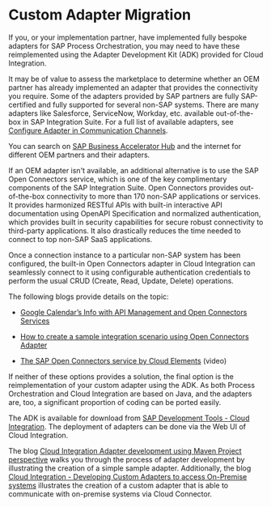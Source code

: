 <!-- loio32b979958c8e4ed79fa1061801ca1746 -->

# Custom Adapter Migration

If you, or your implementation partner, have implemented fully bespoke adapters for SAP Process Orchestration, you may need to have these reimplemented using the Adapter Development Kit \(ADK\) provided for Cloud Integration.

It may be of value to assess the marketplace to determine whether an OEM partner has already implemented an adapter that provides the connectivity you require. Some of the adapters provided by SAP partners are fully SAP-certified and fully supported for several non-SAP systems. There are many adapters like Salesforce, ServiceNow, Workday, etc. available out-of-the-box in SAP Integration Suite. For a full list of available adapters, see [Configure Adapter in Communication Channels](https://help.sap.com/viewer/368c481cd6954bdfa5d0435479fd4eaf/Cloud/en-US/1f066330e8314324bf3ebe3b6adc21b2.html).

You can search on [SAP Business Accelerator Hub](https://api.sap.com/) and the internet for different OEM partners and their adapters.

If an OEM adapter isn't available, an additional alternative is to use the SAP Open Connectors service, which is one of the key complimentary components of the SAP Integration Suite. Open Connectors provides out-of-the-box connectivity to more than 170 non-SAP applications or services. It provides harmonized RESTful APIs with built-in interactive API documentation using OpenAPI Specification and normalized authentication, which provides built in security capabilities for secure robust connectivity to third-party applications. It also drastically reduces the time needed to connect to top non-SAP SaaS applications.

Once a connection instance to a particular non-SAP system has been configured, the built-in Open Connectors adapter in Cloud Integration can seamlessly connect to it using configurable authentication credentials to perform the usual CRUD \(Create, Read, Update, Delete\) operations.

The following blogs provide details on the topic:

-   [Google Calendar’s Info with API Management and Open Connectors Services](https://blogs.sap.com/2020/02/20/google-calendars-info-with-api-management-and-open-connectors-services/)

-   [How to create a sample integration scenario using Open Connectors Adapter](https://blogs.sap.com/2019/03/13/cloud-integration-how-to-create-a-sample-integration-scenario-using-open-connectors-adapter/)

-   [The SAP Open Connectors service by Cloud Elements](https://www.youtube.com/watch?v=W0qGNqucNaw&ab_channel=SAPTechnology) \(video\)


If neither of these options provides a solution, the final option is the reimplementation of your custom adapter using the ADK. As both Process Orchestration and Cloud Integration are based on Java, and the adapters are, too, a significant proportion of coding can be ported easily.

The ADK is available for download from [SAP Development Tools - Cloud Integration](https://tools.hana.ondemand.com/#cloudintegration). The deployment of adapters can be done via the Web UI of Cloud Integration.

The blog [Cloud Integration Adapter development using Maven Project perspective](https://blogs.sap.com/2017/07/27/sap-cloud-integration-adapter-development-using-maven-project-perspective/) walks you through the process of adapter development by illustrating the creation of a simple sample adapter. Additionally, the blog [Cloud Integration - Developing Custom Adapters to access On-Premise systems](https://blogs.sap.com/2019/10/31/cloud-integration-developing-custom-adapters-to-access-on-premise-systems/) illustrates the creation of a custom adapter that is able to communicate with on-premise systems via Cloud Connector.

